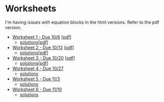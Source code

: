 # Worksheets

I'm having issues with equation blocks in the html versions. Refer to the pdf
version.

* [Worksheet 1 - Due 10/6](./worksheet1.html) [[pdf](./worksheet1.pdf)]
    * [solutions](./worksheet1sol.html)[[pdf](./worksheet1sol.pdf)]
* [Worksheet 2 - Due 10/13](./worksheet2.html) [[pdf](./worksheet2.pdf)]
    * [solutions](./worksheet2sol.html)[[pdf](./worksheet2sol.pdf)]
* [Worksheet 3 - Due 10/20](./worksheet3.html) [[pdf](./worksheet3.pdf)]
    * [solutions](./worksheet3sol.html)[[pdf](./worksheet3sol.pdf)]
* [Worksheet 4 - Due 10/27](./worksheet4.pdf)
    * [solutions](./worksheet4sol.pdf)
* [Worksheet 5 - Due 11/3](./worksheet5.pdf)
    * [solutions](./worksheet5sol.pdf)
* [Worksheet 6 - Due 11/10](./worksheet6.pdf)
    * [solutions](./worksheet6sol.pdf)
